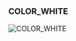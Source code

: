 ### COLOR_WHITE







![COLOR_WHITE](https://user-images.githubusercontent.com/116869307/214146503-59b9b66c-243b-41e6-a183-30b9768fa861.png)













